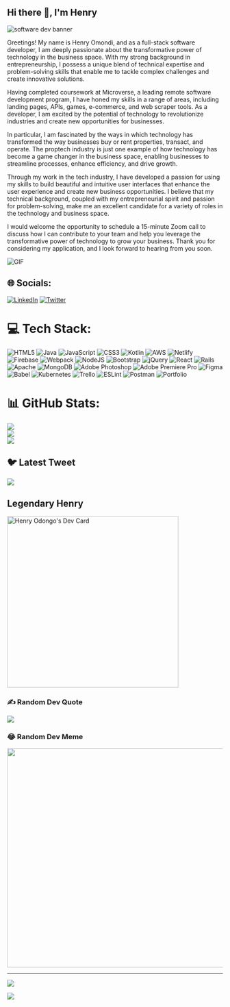 ## Hi there 👋, I'm Henry 

![software dev banner](https://user-images.githubusercontent.com/51127665/215870702-d6bd0dcd-d115-4fce-81ef-14db7be2564b.png)


Greetings! My name is Henry Omondi, and as a full-stack software developer, I am deeply passionate about the transformative power of technology in the business space. With my strong background in entrepreneurship, I possess a unique blend of technical expertise and problem-solving skills that enable me to tackle complex challenges and create innovative solutions.

Having completed coursework at Microverse, a leading remote software development program, I have honed my skills in a range of areas, including landing pages, APIs, games, e-commerce, and web scraper tools. As a developer, I am excited by the potential of technology to revolutionize industries and create new opportunities for businesses.

In particular, I am fascinated by the ways in which technology has transformed the way businesses buy or rent properties, transact, and operate. The proptech industry is just one example of how technology has become a game changer in the business space, enabling businesses to streamline processes, enhance efficiency, and drive growth.

Through my work in the tech industry, I have developed a passion for using my skills to build beautiful and intuitive user interfaces that enhance the user experience and create new business opportunities. I believe that my technical background, coupled with my entrepreneurial spirit and passion for problem-solving, make me an excellent candidate for a variety of roles in the technology and business space.

I would welcome the opportunity to schedule a 15-minute Zoom call to discuss how I can contribute to your team and help you leverage the transformative power of technology to grow your business. Thank you for considering my application, and I look forward to hearing from you soon.

![GIF](https://camo.githubusercontent.com/7b71c9e9f7115112ce524a507d3ee377729bea9ea3a263cbe9c6badc15a16a4d/68747470733a2f2f6d65646961342e67697068792e636f6d2f6d656469612f514e46684f6f6c5665437a5051324d7838352f67697068792e6769663f6369643d6563663035653437663467713269356c676c777975346d38326d7539657836307069667a6b3574743472637330306773267269643d67697068792e6769662663743d67)

<!--
**Odongo006/Odongo006** is a ✨ _special_ ✨ repository because its `README.md` (this file) appears on your GitHub profile.

Here are some ideas to get you started:

- 🔭 I’m currently working on ...
- 🌱 I’m currently learning ...
- 👯 I’m looking to collaborate on ...
- 🤔 I’m looking for help with ...
- 💬 Ask me about ...
- 📫 How to reach me: ...
- 😄 Pronouns: ...
- ⚡ Fun fact: ...
-->

## 🌐 Socials:
[![LinkedIn](https://img.shields.io/badge/LinkedIn-%230077B5.svg?logo=linkedin&logoColor=white)](https://linkedin.com/in/https://www.linkedin.com/in/henry-odongo-91b830182/) [![Twitter](https://img.shields.io/badge/Twitter-%231DA1F2.svg?logo=Twitter&logoColor=white)](https://twitter.com/https://twitter.com/HenryOdongo007) 

# 💻 Tech Stack:
![HTML5](https://img.shields.io/badge/html5-%23E34F26.svg?style=for-the-badge&logo=html5&logoColor=white) ![Java](https://img.shields.io/badge/java-%23ED8B00.svg?style=for-the-badge&logo=java&logoColor=white) ![JavaScript](https://img.shields.io/badge/javascript-%23323330.svg?style=for-the-badge&logo=javascript&logoColor=%23F7DF1E) ![CSS3](https://img.shields.io/badge/css3-%231572B6.svg?style=for-the-badge&logo=css3&logoColor=white) ![Kotlin](https://img.shields.io/badge/kotlin-%230095D5.svg?style=for-the-badge&logo=kotlin&logoColor=white) ![AWS](https://img.shields.io/badge/AWS-%23FF9900.svg?style=for-the-badge&logo=amazon-aws&logoColor=white) ![Netlify](https://img.shields.io/badge/netlify-%23000000.svg?style=for-the-badge&logo=netlify&logoColor=#00C7B7) ![Firebase](https://img.shields.io/badge/firebase-%23039BE5.svg?style=for-the-badge&logo=firebase) ![Webpack](https://img.shields.io/badge/webpack-%238DD6F9.svg?style=for-the-badge&logo=webpack&logoColor=black) ![NodeJS](https://img.shields.io/badge/node.js-6DA55F?style=for-the-badge&logo=node.js&logoColor=white) ![Bootstrap](https://img.shields.io/badge/bootstrap-%23563D7C.svg?style=for-the-badge&logo=bootstrap&logoColor=white) ![jQuery](https://img.shields.io/badge/jquery-%230769AD.svg?style=for-the-badge&logo=jquery&logoColor=white) ![React](https://img.shields.io/badge/react-%2320232a.svg?style=for-the-badge&logo=react&logoColor=%2361DAFB) ![Rails](https://img.shields.io/badge/rails-%23CC0000.svg?style=for-the-badge&logo=ruby-on-rails&logoColor=white) ![Apache](https://img.shields.io/badge/apache-%23D42029.svg?style=for-the-badge&logo=apache&logoColor=white) ![MongoDB](https://img.shields.io/badge/MongoDB-%234ea94b.svg?style=for-the-badge&logo=mongodb&logoColor=white) ![Adobe Photoshop](https://img.shields.io/badge/adobephotoshop-%2331A8FF.svg?style=for-the-badge&logo=adobephotoshop&logoColor=white) ![Adobe Premiere Pro](https://img.shields.io/badge/Adobe%20Premiere%20Pro-9999FF.svg?style=for-the-badge&logo=Adobe%20Premiere%20Pro&logoColor=white) 	![Figma](https://img.shields.io/badge/figma-%23F24E1E.svg?style=for-the-badge&logo=figma&logoColor=white) ![Babel](https://img.shields.io/badge/Babel-F9DC3e?style=for-the-badge&logo=babel&logoColor=black) ![Kubernetes](https://img.shields.io/badge/kubernetes-%23326ce5.svg?style=for-the-badge&logo=kubernetes&logoColor=white) ![Trello](https://img.shields.io/badge/Trello-%23026AA7.svg?style=for-the-badge&logo=Trello&logoColor=white) ![ESLint](https://img.shields.io/badge/ESLint-4B3263?style=for-the-badge&logo=eslint&logoColor=white) ![Postman](https://img.shields.io/badge/Postman-FF6C37?style=for-the-badge&logo=postman&logoColor=white) ![Portfolio](https://img.shields.io/badge/Portfolio-%23000000.svg?style=for-the-badge&logo=firefox&logoColor=#FF7139)
# 📊 GitHub Stats:
![](https://github-readme-stats.vercel.app/api?username=Odongo006&theme=dark&hide_border=false&include_all_commits=false&count_private=false)<br/>
![](https://github-readme-streak-stats.herokuapp.com/?user=Odongo006&theme=dark&hide_border=false)<br/>
![](https://github-readme-stats.vercel.app/api/top-langs/?username=Odongo006&theme=dark&hide_border=false&include_all_commits=false&count_private=false&layout=compact)

## 🐦 Latest Tweet
[![](https://gtce.itsvg.in/api?username=https://twitter.com/HenryOdongo007)](https://github.com/VishwaGauravIn/github-twitter-card-embed)

## Legendary Henry 
<a href="https://app.daily.dev/Odongo006"><img src="https://api.daily.dev/devcards/7777a1bc3cb4460589a0fea8169c9a41.png?r=ggn" width="400" alt="Henry Odongo's Dev Card"/></a>

### ✍️ Random Dev Quote
![](https://quotes-github-readme.vercel.app/api?type=horizontal&theme=radical)

### 😂 Random Dev Meme
<img src="https://random-memer.herokuapp.com/" width="512px"/>

---
[![](https://visitcount.itsvg.in/api?id=Odongo006&icon=0&color=0)](https://visitcount.itsvg.in)

[![](https://visitcount.itsvg.in/api?id=Odongo&label=Profile%20ViewsOdongo&icon=8&pretty=false)](https://visitcount.itsvg.in)

<!-- Proudly created with GPRM ( https://gprm.itsvg.in ) -->
